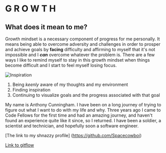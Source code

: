 # G R O W T H

## What does it mean to me?

  Growth mindset is a necessary component of progress for me personally. It means being able to overcome adversity and challenges in order to prosper and achieve goals by **facing** difficulty and affirming to myself that it's not impossible and I **_can_** overcome whatever the problem is. There are a few ways I like to remind myself to stay in this growth mindset when things become difficult and I start to feel myself losing focus.

  ![Inspiration](https://i.pinimg.com/originals/39/16/6e/39166ee335ceb3d5fe9f43906974faf0.jpg)

  1. Being _keenly_ aware of my thoughts and my environment
  2. Finding inspiration
  3. Continuing to visualize goals and the progress associated with that goal

  My name is Anthony Cunningham. I have been on a long journey of trying to figure out what I want to do with my life and why. Three years ago I came to Code Fellows for the first time and had an amazing journey, and haven't found an experience quite like it since, so I returned. I have been a soldier, a scientist and technician, and hopefully soon a software engineer.

 [The link to my shnazzy profile] (https://github.com/Spacecowboi)
 
[Link to gitflow](https://github.com/Spacecowboi/Reading-notesv2/blob/main/Git.md)
